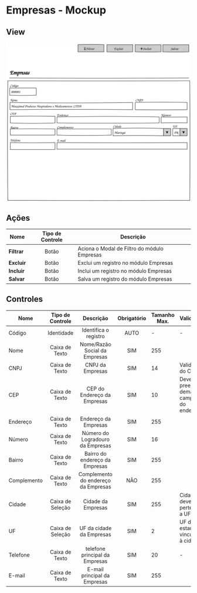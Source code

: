 # Empresas - Mockup

## View
![](pencil/svg/admin-empresas.svg)

## Ações
|Nome|Tipo de Controle|Descrição|
|---|:---:|---|
|**Filtrar**|Botão|Aciona o Modal de Filtro do módulo Empresas|
|**Excluir**|Botão|Exclui um registro no módulo Empresas|
|**Incluir**|Botão|Inclui um registro no módulo Empresas|
|**Salvar**|Botão|Salva um registro do módulo Empresas|

## Controles
|Nome|Tipo de Controle|Descrição|Obrigatório|Tamanho Max.|Validação|
|---|:---:|:---:|:---:|---|---|
|Código|Identidade|Identifica o registro|AUTO|-|-|
|Nome|Caixa de Texto|Nome/Razão Social da Empresas|SIM|255||
|CNPJ|Caixa de Texto|CNPJ da Empresas|SIM|14|Validação do CNPJ|
|CEP|Caixa de Texto|CEP do Endereço da Empresas|SIM|10|Deve preencher demais campos do endereço|
|Endereço|Caixa de Texto|Endereço da Empresas|SIM|255||
|Número|Caixa de Texto|Número do Logradouro da Empresas|SIM|16||
|Bairro|Caixa de Texto|Bairro do endereço da Empresas|SIM|255||
|Complemento|Caixa de Texto|Complemento do endereço da Empresas|NÃO|255||
|Cidade|Caixa de Seleção|Cidade da Empresas|SIM|255|Cidade deve pertencer a UF|
|UF|Caixa de Seleção|UF da cidade da Empresas|SIM|2|UF deve estar vinculada à cidade|
|Telefone|Caixa de Texto|telefone principal da Empresas|SIM|20|-|
|E-mail|Caixa de Texto|E-mail principal da Empresas|SIM|255||